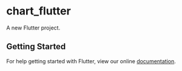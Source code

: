# chart_flutter

A new Flutter project.

## Getting Started

For help getting started with Flutter, view our online
[documentation](http://flutter.io/).
